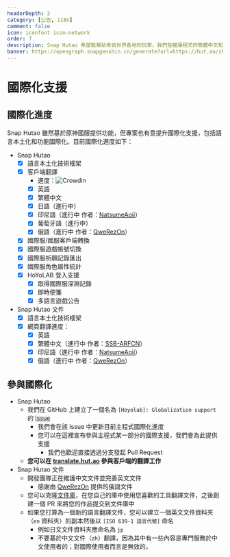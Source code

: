 ```yaml
---
headerDepth: 2
category: [公告, i18n]
comment: false
icon: iconfont icon-network
order: 7
description: Snap Hutao 希望能幫助來自世界各地的玩家，我們在維護程式的簡體中文和英文以外也接受來自社群成員提供的翻譯。
banner: https://opengraph.snapgenshin.cn/generate?url=https://hut.ao/zh/i18n.html
---
```


# 國際化支援

## 國際化進度

Snap Hutao 雖然基於原神國服提供功能，但專案也有意提升國際化支援，包括語言本土化和功能國際化。目前國際化進度如下：

- Snap Hutao 
  - [x] 語言本土化技術框架
  - [x] 客戶端翻譯
    - 進度：![Crowdin](https://badges.crowdin.net/snap-hutao/localized.svg)
    - [x] 英語
    - [x] 繁體中文
    - [x] 日語（進行中）
    - [x] 印尼語（進行中 作者：[NatsumeAoii](https://github.com/NatsumeAoii)）
    - [x] 葡萄牙語（進行中）
    - [x] 俄語（進行中 作者：[QweRezOn](https://github.com/QweRezOn)）
  - [x] 國際服/國服客戶端轉換
  - [x] 國際服遊戲帳號切換
  - [x] 國際服祈願記錄匯出
  - [x] 國際服角色屬性統計
  - [x] HoYoLAB 登入支援
    - [x] 取得國際服深淵記錄
    - [x] 即時便箋
    - [x] 多語言遊戲公告
- Snap Hutao 文件
  - [x] 語言本土化技術框架
  - [x] 網頁翻譯進度：
    - [x] 英語
    - [x] 繁體中文（進行中 作者：[SSB-ARFCN](https://github.com/SSB-ARFCN)）
    - [x] 印尼語（進行中 作者：[NatsumeAoii](https://github.com/NatsumeAoii)）
    - [x] 俄語（進行中 作者：[QweRezOn](https://github.com/QweRezOn)）

## 參與國際化

- Snap Hutao 
  - 我們在 GitHub 上建立了一個名為 `[Hoyolab]: Globalization support` 的 [Issue](https://github.com/DGP-Studio/Snap.Hutao/issues/144)
    - 我們會在該 Issue 中更新目前主程式國際化進度
    - 您可以在這裡宣布參與主程式某一部分的國際支援，我們會為此提供支援
      - 我們也歡迎直接透過分支發起 Pull Request
  - **您可以在 [translate.hut.ao](https://translate.hut.ao) 參與客戶端的翻譯工作**
- Snap Hutao 文件
  - 開發團隊正在維護中文文件並完善英文文件
    - 感謝由 [QweRezOn](https://github.com/QweRezOn) 提供的俄語文件
  - 您可以克隆[文件庫](https://github.com/DGP-Studio/Snap.Hutao.Docs)，在您自己的庫中使用您喜歡的工具翻譯文件，之後創建一個 PR 來將您的作品提交到文件庫中
  - 如果您打算為一個新的語言翻譯文件，您可以建立一個英文文件資料夾（`en` 資料夾）的副本然後以 `[ISO 639-1 語言代號]` 命名
    - 例如日文文件資料夾應命名為 `jp`
    - 不要基於中文文件（`zh`）翻譯，因為其中有一些內容是專門服務於中文使用者的；對國際使用者而言是無效的。
